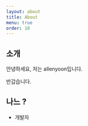 ```yaml
---
layout: about
title: About
menu: true
order: 10
---
```


## 소개

안녕하세요, 저는 allenyoon입니다. 

반갑습니다.

## 나느 ?

- 개발자

